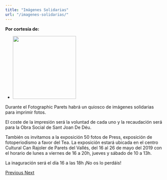 ```yaml
---
title: "Imágenes Solidarias"
url: "/imagenes-solidarias/"
---
```


<p><strong>Por cortesía de:</strong></p>
<div class="text-center">
  <ul class="list-inline d-flex align-items-center justify-content-center">
    <li class="list-inline-item mr-3">
      <img src="/img/logos/fujifilm.jpg" class="d-block mx-auto" width="200" alt="">
    </li>
  </ul>
</div>
Durante el Fotographic Parets habrá un quiosco de imágenes solidarias para imprimir fotos.

El coste de la impresión será la voluntad de cada uno y la recaudación será para la Obra Social de Sant Joan De Déu.

También os invitamos a la exposición 50 fotos de Press, exposición de fotoperiodismo a favor del Tea.
La exposición estará ubicada en el centro Cultural Can Rajoler de Parets del Vallés, del 16 al 26 de mayo del 2019 con el horario de
lunes a viernes de 16 a 20h, jueves y sábado de 10 a 13h.

La inaguración será el día 16 a las 18h ¡No os lo perdáis!

<div id="carouselExampleIndicators" class="carousel slide" data-ride="carousel">
  <div class="carousel-inner">
    <div class="carousel-item active">
      <img src="/img/logo-imc3a1genes-solidc3a1rias.jpg" class="d-block w-100" alt="">
    </div>
  </div>
  <a class="carousel-control-prev" href="#carouselExampleIndicators" role="button" data-slide="prev">
    <span class="carousel-control-prev-icon" aria-hidden="true"></span>
    <span class="sr-only">Previous</span>
  </a>
  <a class="carousel-control-next" href="#carouselExampleIndicators" role="button" data-slide="next">
    <span class="carousel-control-next-icon" aria-hidden="true"></span>
    <span class="sr-only">Next</span>
  </a>
</div>
